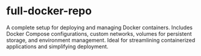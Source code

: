 # full-docker-repo
A complete setup for deploying and managing Docker containers. Includes Docker Compose configurations, custom networks, volumes for persistent storage, and environment management. Ideal for streamlining containerized applications and simplifying deployment.
